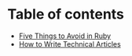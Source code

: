 # Table of contents

* [Five Things to Avoid in Ruby](README.md)
* [How to Write Technical Articles](how-to-write-technical-articles.md)
